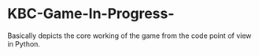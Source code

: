# KBC-Game-In-Progress-

Basically depicts the core working of the game from the code point of view in Python.
